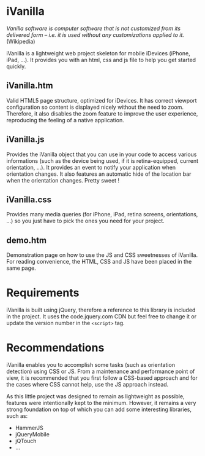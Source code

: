 iVanilla
========

_Vanilla software is computer software that is not customized from its delivered form – i.e. it is used without any customizations applied to it._
<span>(Wikipedia)</span>

iVanilla is a lightweight web project skeleton for mobile iDevices (iPhone, iPad, ...).
It provides you with an html, css and js file to help you get started quickly.

iVanilla.htm
------------

Valid HTML5 page structure, optimized for iDevices. It has correct viewport configuration so content is displayed nicely without the need to zoom.
Therefore, it also disables the zoom feature to improve the user experience, reproducing the feeling of a native application.

iVanilla.js
-----------

Provides the iVanilla object that you can use in your code to access various informations (such as the device being used, if it is retina-equipped, current orientation, ...).
It provides an event to notify your application when orientation changes.
It also features an automatic hide of the location bar when the orientation changes. Pretty sweet ! 

iVanilla.css
------------

Provides many media queries (for iPhone, iPad, retina screens, orientations, ...) so you just have to pick the ones you need for your project.

demo.htm
--------

Demonstration page on how to use the JS and CSS sweetnesses of iVanilla. For reading convenience, the HTML, CSS and JS have been placed in the same page.

Requirements
============

iVanilla is built using jQuery, therefore a reference to this library is included in the project. It uses the code.jquery.com CDN but feel free to change it or update the version number
in the ```<script>``` tag.

Recommendations
===============

iVanilla enables you to accomplish some tasks (such as orientation detection) using CSS or JS. From a maintenance and performance point of view, it is recommended that you first follow
a CSS-based approach and for the cases where CSS cannot help, use the JS approach instead.

As this little project was designed to remain as lightweight as possible, features were intentionally kept to the minimum. However, it remains a very strong foundation on top of which
you can add some interesting libraries, such as:

* HammerJS
* jQueryMobile
* jQTouch
* ...